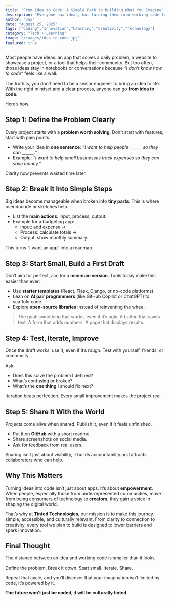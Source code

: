 ```yaml
---
title: "From Idea to Code: A Simple Path to Building What You Imagine"
description: "Everyone has ideas, but turning them into working code feels intimidating. Here’s a practical, step-by-step path to go from concept to creation."
author: "Jay"
date: "August 25, 2025"
tags: ["Coding","Innovation","Learning","Creativity","Technology"]
category: "Tech + Learning"
image: "/images/idea-to-code.jpg"
featured: true
---
```


Most people have ideas: an app that solves a daily problem, a website to showcase a project, or a tool that helps their community. But too often, those ideas stay in notebooks or conversations because *“I don’t know how to code”* feels like a wall.  

The truth is, you don’t need to be a senior engineer to bring an idea to life. With the right mindset and a clear process, anyone can go **from idea to code**.  

Here’s how.  

## Step 1: Define the Problem Clearly  

Every project starts with a **problem worth solving**. Don’t start with features, start with pain points.  

- Write your idea in **one sentence**: *“I want to help people ______ so they can ______.”*  
- Example: *“I want to help small businesses track expenses so they can save money.”*  

Clarity now prevents wasted time later.  

## Step 2: Break It Into Simple Steps  

Big ideas become manageable when broken into **tiny parts**. This is where pseudocode or sketches help.  

- List the **main actions**: input, process, output.  
- Example for a budgeting app:  
  - Input: add expense →  
  - Process: calculate totals →  
  - Output: show monthly summary.  

This turns “I want an app” into a roadmap.  

## Step 3: Start Small, Build a First Draft  

Don’t aim for perfect, aim for a **minimum version**. Tools today make this easier than ever:  

- Use **starter templates** (React, Flask, Django, or no-code platforms).  
- Lean on **AI pair programmers** (like GitHub Copilot or ChatGPT) to scaffold code.  
- Explore **open-source libraries** instead of reinventing the wheel.  

> The goal: something that works, even if it’s ugly. A button that saves text. A form that adds numbers. A page that displays results.  

## Step 4: Test, Iterate, Improve  

Once the draft works, use it, even if it’s rough. Test with yourself, friends, or community.  

Ask:  
- Does this solve the problem I defined?  
- What’s confusing or broken?  
- What’s the **one thing** I should fix next?  

Iteration beats perfection. Every small improvement makes the project real.  

## Step 5: Share It With the World  

Projects come alive when shared. Publish it, even if it feels unfinished.  

- Put it on **GitHub** with a short readme.  
- Share screenshots on social media.  
- Ask for feedback from real users.  

Sharing isn’t just about visibility, it builds accountability and attracts collaborators who can help.  

## Why This Matters  

Turning ideas into code isn’t just about apps. It’s about **empowerment**. When people, especially those from underrepresented communities, move from being consumers of technology to **creators**, they gain a voice in shaping the digital world.  

That’s why at **Tinted Technologies**, our mission is to make this journey simple, accessible, and culturally relevant. From clarity to connection to creativity, every tool we plan to build is designed to lower barriers and spark innovation.  

## Final Thought  

The distance between an idea and working code is smaller than it looks.  

Define the problem. Break it down. Start small. Iterate. Share.  

Repeat that cycle, and you’ll discover that your imagination isn’t limited by code, it’s powered by it.  

**The future won’t just be coded, it will be culturally tinted.**
